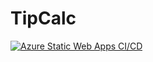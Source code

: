 # TipCalc

[![Azure Static Web Apps CI/CD](https://github.com/jeremyknight-me/tip-calc/actions/workflows/azure-static-web-apps-icy-island-081870110.yml/badge.svg?branch=main)](https://github.com/jeremyknight-me/tip-calc/actions/workflows/azure-static-web-apps-icy-island-081870110.yml)